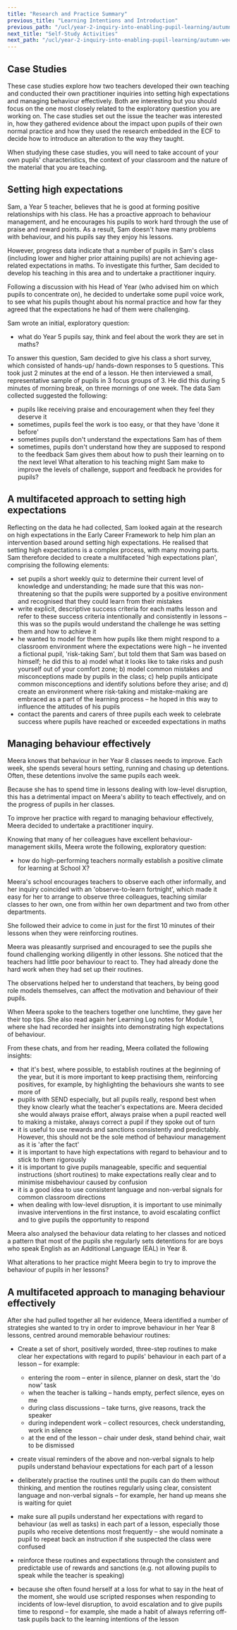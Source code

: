 ```yaml
---
title: "Research and Practice Summary"
previous_title: "Learning Intentions and Introduction"
previous_path: "/ucl/year-2-inquiry-into-enabling-pupil-learning/autumn-week-3-ect-learning-intentions-and-introduction"
next_title: "Self-Study Activities"
next_path: "/ucl/year-2-inquiry-into-enabling-pupil-learning/autumn-week-3-ect-self-study-activities"
---
```


## Case Studies

These case studies explore how two teachers developed their own teaching and conducted their own practitioner inquiries into setting high expectations and managing behaviour effectively. Both are interesting but you should focus on the one most closely related to the exploratory question you are working on. The case studies set out the issue the teacher was interested in, how they gathered evidence about the impact upon pupils of their own normal practice and how they used the research embedded in the ECF to decide how to introduce an alteration to the way they taught.

When studying these case studies, you will need to take account of your own pupils' characteristics, the context of your classroom and the nature of the material that you are teaching.

## Setting high expectations

Sam, a Year 5 teacher, believes that he is good at forming positive relationships
with his class. He has a proactive approach to behaviour management, and he encourages
his pupils to work hard through the use of praise and reward points. As a result,
Sam doesn't have many problems with behaviour, and his pupils say they enjoy his
lessons.

However, progress data indicate that a number of pupils in Sam's class (including
lower and higher prior attaining pupils) are not achieving age-related expectations
in maths. To investigate this further, Sam decided to develop his teaching in this
area and to undertake a practitioner inquiry.

Following a discussion with his Head of Year (who advised him on which pupils to concentrate on), he decided to undertake some pupil voice work, to see what his pupils thought about his normal practice and how far they agreed that the expectations he had of them were challenging.

Sam wrote an initial, exploratory question:

- what do Year 5 pupils say, think and feel about the work they are set in
  maths?

To answer this question, Sam decided to give his class a short survey, which consisted
of hands-up/ hands-down responses to 5 questions. This took just 2 minutes at the
end of a lesson. He then interviewed a small, representative sample of pupils in
3 focus groups of 3. He did this during 5 minutes of morning break, on three mornings
of one week. The data Sam collected suggested the following:

- pupils like receiving praise and encouragement when they feel they deserve it
- sometimes, pupils feel the work is too easy, or that they have 'done it before'
- sometimes pupils don't understand the expectations Sam has of them
- sometimes, pupils don't understand how they are supposed to respond to the feedback Sam gives them about how to push their learning on to the next level
  What alteration to his teaching might Sam make to improve the levels of
  challenge, support and feedback he provides for pupils?

## A multifaceted approach to setting high expectations

Reflecting on the data he had collected, Sam looked again at the research on high expectations in the Early Career Framework to help him plan an intervention based around setting high expectations. He realised that setting high expectations is a complex process, with many moving parts. Sam therefore decided to create a multifaceted 'high expectations plan', comprising the following elements:

- set pupils a short weekly quiz to determine their current level of knowledge and understanding; he made sure that this was non-threatening so that the pupils were supported by a positive environment and recognised that they could learn from their mistakes
- write explicit, descriptive success criteria for each maths lesson and refer to these success criteria intentionally and consistently in lessons – this was so the pupils would understand the challenge he was setting them and how to achieve it
- he wanted to model for them how pupils like them might respond to a classroom environment where the expectations were high – he invented a fictional pupil, 'risk-taking Sam', but told them that Sam was based on himself; he did this to a) model what it looks like to take risks and push yourself out of your comfort zone; b) model common mistakes and misconceptions made by pupils in the class; c) help pupils anticipate common misconceptions and identify solutions before they arise; and d) create an environment where risk-taking and mistake-making are embraced as a part of the learning process – he hoped in this way to influence the attitudes of his pupils
- contact the parents and carers of three pupils each week to celebrate success where pupils have reached or exceeded expectations in maths

## Managing behaviour effectively

Meera knows that behaviour in her Year 8 classes needs to improve. Each week, she
spends several hours setting, running and chasing up detentions. Often, these detentions
involve the same pupils each week.

Because she has to spend time in lessons dealing
with low-level disruption, this has a detrimental impact on Meera's ability to teach
effectively, and on the progress of pupils in her classes.

To improve her practice
with regard to managing behaviour effectively, Meera decided to undertake a practitioner
inquiry.

Knowing that many of her colleagues have excellent behaviour-management
skills, Meera wrote the following, exploratory question:

- how do high-performing teachers normally establish a positive climate for learning at School X?

Meera's school encourages teachers to observe each other informally, and her inquiry coincided with an 'observe-to-learn fortnight', which made it easy for her to arrange to observe three colleagues, teaching similar classes to her own, one from within her own department and two from other departments.

She followed their advice to come in just for the first 10 minutes of their lessons when they were reinforcing routines.

Meera was pleasantly surprised and encouraged to see the pupils she found challenging working diligently in other lessons. She noticed that the teachers had little poor behaviour to react to. They had already done the hard work when they had set up their routines.

The observations helped her to understand that teachers, by being good role models themselves, can affect the motivation and behaviour of their pupils.

When Meera spoke to the teachers together one lunchtime, they gave her their top tips. She also read again her Learning Log notes for Module 1, where she had recorded her insights into demonstrating high expectations of behaviour.

From these chats, and from her reading, Meera collated the following insights:

- that it's best, where possible, to establish routines at the beginning of
  the year, but it is more important to keep practising them, reinforcing
  positives, for example, by highlighting the behaviours she wants to see more
  of
- pupils with SEND especially, but all pupils really, respond best when they
  know clearly what the teacher's expectations are. Meera decided she would
  always praise effort, always praise when a pupil reacted well to making a
  mistake, always correct a pupil if they spoke out of turn
- it is useful to use rewards and sanctions consistently and predictably. However, this should not be the sole method of behaviour management as it is
  'after the fact'
- it is important to have high expectations with regard to behaviour and to
  stick to them rigorously
- it is important to give pupils manageable, specific and sequential
  instructions (short routines) to make expectations really clear and to
  minimise misbehaviour caused by confusion
- it is a good idea to use consistent language and non-verbal signals for
  common classroom directions
- when dealing with low-level disruption, it is important to use minimally
  invasive interventions in the first instance, to avoid escalating conflict
  and to give pupils the opportunity to respond

Meera also analysed the behaviour data relating to her classes and noticed a pattern
that most of the pupils she regularly sets detentions for are boys who speak English
as an Additional Language (EAL) in Year 8.

What alterations to her practice might Meera begin to try to improve the
behaviour of pupils in her lessons?

## A multifaceted approach to managing behaviour effectively

After she had pulled together all her evidence, Meera identified a number of strategies she wanted to try in order to improve behaviour in her Year 8 lessons, centred around memorable behaviour routines:

- Create a set of short, positively worded, three-step routines to make clear her expectations with regard to pupils' behaviour in each part of a lesson – for example:

  - entering the room – enter in silence, planner on desk, start the 'do now' task
  - when the teacher is talking – hands empty, perfect silence, eyes on me
  - during class discussions – take turns, give reasons, track the speaker
  - during independent work – collect resources, check understanding, work in silence
  - at the end of the lesson – chair under desk, stand behind chair, wait to be dismissed

- create visual reminders of the above and non-verbal signals to help pupils understand behaviour expectations for each part of a lesson

- deliberately practise the routines until the pupils can do them without thinking, and mention the routines regularly using clear, consistent language and non-verbal signals – for example, her hand up means she is waiting for quiet

- make sure all pupils understand her expectations with regard to behaviour (as well as tasks) in each part of a lesson, especially those pupils who receive detentions most frequently – she would nominate a pupil to repeat back an instruction if she suspected the class were confused

- reinforce these routines and expectations through the consistent and predictable use of rewards and sanctions (e.g. not allowing pupils to speak while the teacher is speaking)

- because she often found herself at a loss for what to say in the heat of the moment, she would use scripted responses when responding to incidents of low-level disruption, to avoid escalation and to give pupils time to respond – for example, she made a habit of always referring off-task pupils back to the learning intentions of the lesson

